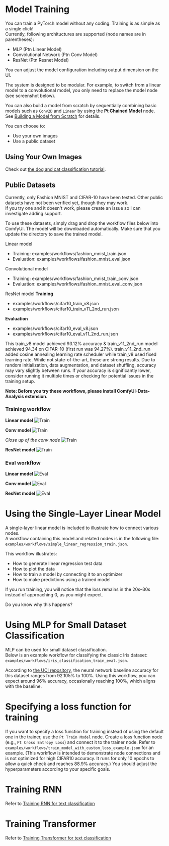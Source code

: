 # Model Training

You can train a PyTorch model without any coding.
Training is as simple as a single click!  
Currently, following archituctures are supported (node names are in parentheses):
* MLP (Ptn Linear Model)
* Convolutional Network (Ptn Conv Model)
* ResNet (Ptn Resnet Model)

You can adjust the model configuration including output dimension on the UI.

The system is designed to be modular. For example, to switch from a linear model to a convolutional model, you only need to replace the model node (see screenshot below).

You can also build a model from scratch by sequentially combining basic models such as `Conv2D` and `Linear` by using the **Pt Chained Model** node.  See [Building a Model from Scratch](building_a_model_from_scratch.md) for details.

You can choose to:
* Use your own images
* Use a public dataset

## Using Your Own Images

Check out [the dog and cat classification tutorial](dog_cat_classification_model_training.md).

## Public Datasets

Currently, only Fashion MNIST and CIFAR-10 have been tested. Other public datasets have not been verified yet, though they may work.  
If you try one and it doesn't work, please create an issue so I can investigate adding support.

To use these datasets, simply drag and drop the workflow files below into ComfyUI. The model will be downloaded automatically.  Make sure that you update the directory to save the trained model.

Linear model  
* Training: examples/workflows/fashion_mnist_train.json  
* Evaluation: examples/workflows/fashion_mnist_eval.json

Convolutional model  
* Training: examples/workflows/fashion_mnist_train_conv.json  
* Evaluation: examples/workflows/fashion_mnist_eval_conv.json

ResNet model
**Training**
* examples/workflows/cifar10_train_v8.json
* examples/workflows/cifar10_train_v11_2nd_run.json
  
**Evaluation**
* examples/workflows/cifar10_eval_v8.json
* examples/workflows/cifar10_eval_v11_2nd_run.json

This train_v8 model achieved 93.12% accuracy & train_v11_2nd_run model achieved 94.34 on CIFAR-10 (first run was 94.27%). train_v11_2nd_run added cosine annealing learning rate scheduler while train_v8 used fixed learning rate. While not state-of-the-art, these are strong results. Due to random initialization, data augmentation, and dataset shuffling, accuracy may vary slightly between runs. If your accuracy is significantly lower, consider running it multiple times or checking for potential issues in the training setup.

**Note: Before you try these workflows, please install ComfyUI-Data-Analysis extension.**

### Training workflow
**Linear model**
![Train](images/fashion_mnist_train.png)

**Conv model**
![Train](images/conv_train.png)

*Close up of the conv node*
![Train](images/conv_train2.png)

**ResNet model**
![Train](images/resnet_train.png)

### Eval workflow
**Linear model**
![Eval](images/fashion_mnist_eval.png)

**Conv model**
![Eval](images/conv_eval.png)

**ResNet model**
![Eval](images/resnet_eval.png)

# Using the Single-Layer Linear Model

A single-layer linear model is included to illustrate how to connect various nodes.  
A workflow containing this model and related nodes is in the following file:  
`examples/workflows/simple_linear_regression_train.json`.

This workflow illustrates:
- How to generate linear regression test data
- How to plot the data
- How to train a model by connecting it to an optimizer
- How to make predictions using a trained model

If you run training, you will notice that the loss remains in the 20s–30s instead of approaching 0, as you might expect.

Do you know why this happens?

# Using MLP for Small Dataset Classification

MLP can be used for small dataset classification.  
Below is an example workflow for classifying the classic Iris dataset:  
`examples/workflows/iris_classification_train_eval.json`.

According to [the UCI repository](https://archive.ics.uci.edu/dataset/53/iris), the neural network baseline accuracy for this dataset ranges from 92.105% to 100%. Using this workflow, you can expect around 96% accuracy, occasionally reaching 100%, which aligns with the baseline.

# Specifying a loss function for training
If you want to specify a loss function for training instead of using the default one in the trainer, use the `Pt Train Model` node. Create a loss function node (e.g., `Pt Cross Entropy Loss`) and connect it to the trainer node.
Refer to `examples/workflows/train_model_with_custom_loss_example.json` for an example. (This workflow is intended to demonstrate node connections and is not optimized for high CIFAR10 accuracy. It runs for only 10 epochs to allow a quick check and reaches 88.9% accuracy.) You should adjust the hyperparameters according to your specific goals.

# Training RNN
Refer to [Training RNN for text classification](training_rnn_for_classification.md)

# Training Transformer
Refer to [Training Transformer for text classification](training_transformer_for_classification.md)